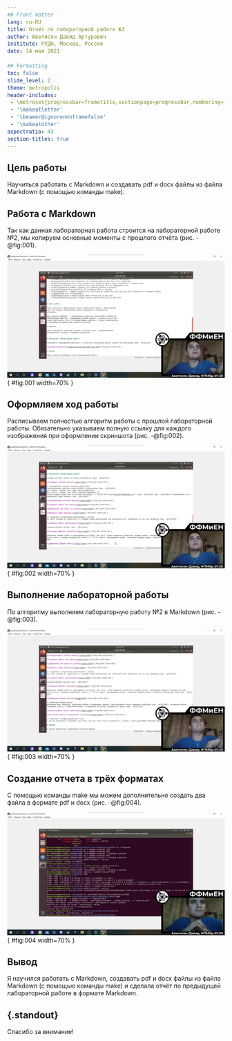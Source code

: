 ```yaml
---
## Front matter
lang: ru-RU
title: Отчёт по лабораторной работе №3
author: Аветисян Давид Артурович
institute: РУДН, Москва, Россия
date: 14 мая 2021

## Formatting
toc: false
slide_level: 2
theme: metropolis
header-includes: 
 - \metroset{progressbar=frametitle,sectionpage=progressbar,numbering=fraction}
 - '\makeatletter'
 - '\beamer@ignorenonframefalse'
 - '\makeatother'
aspectratio: 43
section-titles: true
---
```


## Цель работы

Научиться работать с Markdown и создавать pdf и docx файлы из файла Markdown (с помощью команды make).

## Работа с Markdown

Так как данная лабораторная работа строится на лабораторной работе №2, мы копируем основные моменты с прошлого отчёта (рис. -@fig:001).

![Записываем и оформляем цель и задание лабораторной работы](image03/img01.png){ #fig:001 width=70% }

## Оформляем ход работы

Расписываем полностью алгоритм работы с прошлой лабораторной работы. Обязательно указываем полную ссылку для каждого изображения при оформлении скриншота (рис. -@fig:002).

![Оформление хода работы](image03/img02.png){ #fig:002 width=70% }

## Выполнение лабораторной работы

По алгоритму выполняем лабораторную работу №2 в Markdown (рис. -@fig:003).

![Выполнение лабораторной работы](image03/img03.png){ #fig:003 width=70% }

## Создание отчета в трёх форматах

С помощью команды make мы можем дополнительно создать два файла в формате pdf и docx (рис. -@fig:004).

![Отчет в docx и pdf](image03/img04.png){ #fig:004 width=70% }

## Вывод

Я научился работать с Markdown, создавать pdf и docx файлы из файла Markdown (с помощью команды make) и сделала отчёт по предыдущей лабораторной работе в формате Markdown.

## {.standout}

Спасибо за внимание!
